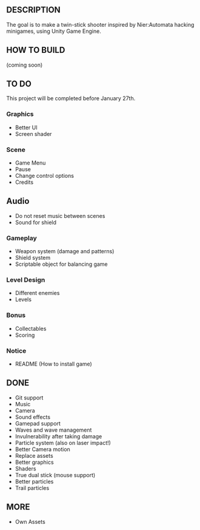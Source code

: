 ## DESCRIPTION

The goal is to make a twin-stick shooter inspired by Nier:Automata hacking minigames, using Unity Game Engine.

## HOW TO BUILD

(coming soon)

## TO DO

This project will be completed before January 27th.

### Graphics

* Better UI
* Screen shader

### Scene

* Game Menu
* Pause
* Change control options
* Credits

## Audio

* Do not reset music between scenes
* Sound for shield

### Gameplay

* Weapon system (damage and patterns)
* Shield system
* Scriptable object for balancing game

### Level Design

* Different enemies
* Levels

### Bonus

* Collectables
* Scoring


### Notice

* README (How to install game)

## DONE

* Git support
* Music
* Camera
* Sound effects
* Gamepad support
* Waves and wave management
* Invulnerability after taking damage
* Particle system (also on laser impact!)
* Better Camera motion
* Replace assets
* Better graphics
* Shaders
* True dual stick (mouse support)
* Better particles
* Trail particles

## MORE

* Own Assets
